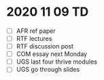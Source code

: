 # 2020 11 09 TD

- [ ] AFR ref paper
- [ ] RTF lectures
- [ ] RTF discussion post
- [ ] COM essay next Monday
- [ ] UGS last four thrive modules
- [ ] UGS go through slides